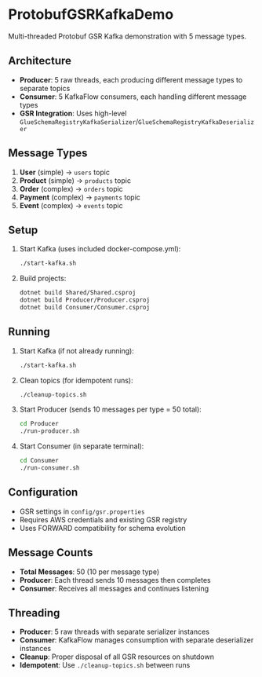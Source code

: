 # ProtobufGSRKafkaDemo

Multi-threaded Protobuf GSR Kafka demonstration with 5 message types.

## Architecture

- **Producer**: 5 raw threads, each producing different message types to separate topics
- **Consumer**: 5 KafkaFlow consumers, each handling different message types
- **GSR Integration**: Uses high-level `GlueSchemaRegistryKafkaSerializer`/`GlueSchemaRegistryKafkaDeserializer`

## Message Types

1. **User** (simple) → `users` topic
2. **Product** (simple) → `products` topic  
3. **Order** (complex) → `orders` topic
4. **Payment** (complex) → `payments` topic
5. **Event** (complex) → `events` topic

## Setup

1. Start Kafka (uses included docker-compose.yml):
   ```bash
   ./start-kafka.sh
   ```

2. Build projects:
   ```bash
   dotnet build Shared/Shared.csproj
   dotnet build Producer/Producer.csproj
   dotnet build Consumer/Consumer.csproj
   ```

## Running

1. Start Kafka (if not already running):
   ```bash
   ./start-kafka.sh
   ```

2. Clean topics (for idempotent runs):
   ```bash
   ./cleanup-topics.sh
   ```

3. Start Producer (sends 10 messages per type = 50 total):
   ```bash
   cd Producer
   ./run-producer.sh
   ```

4. Start Consumer (in separate terminal):
   ```bash
   cd Consumer
   ./run-consumer.sh
   ```

## Configuration

- GSR settings in `config/gsr.properties`
- Requires AWS credentials and existing GSR registry
- Uses FORWARD compatibility for schema evolution

## Message Counts

- **Total Messages**: 50 (10 per message type)
- **Producer**: Each thread sends 10 messages then completes
- **Consumer**: Receives all messages and continues listening

## Threading

- **Producer**: 5 raw threads with separate serializer instances
- **Consumer**: KafkaFlow manages consumption with separate deserializer instances
- **Cleanup**: Proper disposal of all GSR resources on shutdown
- **Idempotent**: Use `./cleanup-topics.sh` between runs